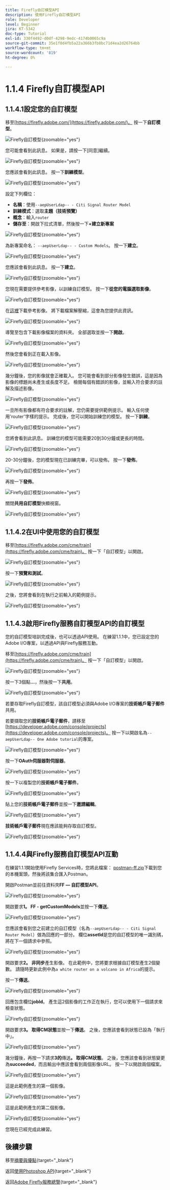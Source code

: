 ```yaml
---
title: Firefly自訂模型API
description: 使用Firefly自訂模型API
role: Developer
level: Beginner
jira: KT-5342
doc-type: Tutorial
exl-id: 330f4492-d0df-4298-9edc-4174b0065c9a
source-git-commit: 35e1f0d4fb5a22a366b3fb8bc71d4ea2d26764bb
workflow-type: tm+mt
source-wordcount: '819'
ht-degree: 0%

---
```


# 1.1.4 Firefly自訂模型API

## 1.1.4.1設定您的自訂模型

移至[https://firefly.adobe.com/](https://firefly.adobe.com/)。 按一下&#x200B;**自訂模型**。

![Firefly自訂模型](./images/ffcm1.png){zoomable="yes"}

您可能會看到此訊息。 如果是，請按一下[同意]&#x200B;**&#x200B;**&#x200B;繼續。

![Firefly自訂模型](./images/ffcm2.png){zoomable="yes"}

您應該會看到此訊息。 按一下&#x200B;**訓練模型**。

![Firefly自訂模型](./images/ffcm3.png){zoomable="yes"}

設定下列欄位：

- **名稱**：使用`--aepUserLdap-- - Citi Signal Router Model`
- **訓練模式**：選取&#x200B;**主題（技術預覽）**
- **概念**：輸入`router`
- **儲存至**：開啟下拉式清單，然後按一下&#x200B;**+建立新專案**

![Firefly自訂模型](./images/ffcm4.png){zoomable="yes"}

為新專案命名： `--aepUserLdap-- - Custom Models`。 按一下&#x200B;**建立**。

![Firefly自訂模型](./images/ffcm5.png){zoomable="yes"}

您應該會看到此訊息。 按一下&#x200B;**建立**。

![Firefly自訂模型](./images/ffcm6.png){zoomable="yes"}

您現在需要提供參考影像，以訓練自訂模型。 按一下&#x200B;**從您的電腦選取影像**。

![Firefly自訂模型](./images/ffcm7.png){zoomable="yes"}

在[這裡](https://tech-insiders.s3.us-west-2.amazonaws.com/CitiSignal_router.zip)下載參考影像。 將下載檔案解壓縮，這會為您提供此資訊。

![Firefly自訂模型](./images/ffcm8.png){zoomable="yes"}

導覽至包含下載影像檔案的資料夾。 全部選取並按一下&#x200B;**開啟**。

![Firefly自訂模型](./images/ffcm9.png){zoomable="yes"}

然後您會看到正在載入影像。

![Firefly自訂模型](./images/ffcm10.png){zoomable="yes"}

幾分鐘後，您的影像就會正確載入。 您可能會看到部分影像發生錯誤，這是因為影像的標題尚未產生或長度不足。 檢閱每個有錯誤的影像，並輸入符合要求的註解及描述影像。

![Firefly自訂模型](./images/ffcm11.png){zoomable="yes"}

一旦所有影像都有符合要求的註解，您仍需要提供範例提示。 輸入任何使用&#39;router&#39;字樣的提示。 完成後，您可以開始訓練您的模型。 按一下&#x200B;**訓練**。

![Firefly自訂模型](./images/ffcm12.png){zoomable="yes"}

您將會看到此訊息。 訓練您的模型可能需要20到30分鐘或更長的時間。

![Firefly自訂模型](./images/ffcm13.png){zoomable="yes"}

20-30分鐘後，您的模型現在已訓練完畢，可以發佈。 按一下&#x200B;**發佈**。

![Firefly自訂模型](./images/ffcm14.png){zoomable="yes"}

再按一下&#x200B;**發佈**。

![Firefly自訂模型](./images/ffcm15.png){zoomable="yes"}

關閉&#x200B;**共用自訂模型**&#x200B;快顯視窗。

![Firefly自訂模型](./images/ffcm16.png){zoomable="yes"}

## 1.1.4.2在UI中使用您的自訂模型

移至[https://firefly.adobe.com/cme/train](https://firefly.adobe.com/cme/train)。 按一下「自訂模型」以開啟。

![Firefly自訂模型](./images/ffcm19.png){zoomable="yes"}

按一下&#x200B;**預覽和測試**。

![Firefly自訂模型](./images/ffcm17.png){zoomable="yes"}

之後，您將會看到在執行之前輸入的範例提示。

![Firefly自訂模型](./images/ffcm18.png){zoomable="yes"}

## 1.1.4.3啟用Firefly服務自訂模型API的自訂模型

您的自訂模型培訓完成後，也可以透過API使用。 在練習1.1.1中，您已設定您的Adobe I/O專案，以透過API與Firefly服務互動。

移至[https://firefly.adobe.com/cme/train](https://firefly.adobe.com/cme/train)。 按一下「自訂模型」以開啟。

![Firefly自訂模型](./images/ffcm19.png){zoomable="yes"}

按一下3個點&#x200B;**...**，然後按一下&#x200B;**共用**。

![Firefly自訂模型](./images/ffcm20.png){zoomable="yes"}

若要存取Firefly自訂模型，該自訂模型必須與Adobe I/O專案的&#x200B;**技術帳戶電子郵件**&#x200B;共用。

若要擷取您的&#x200B;**技術帳戶電子郵件**，請移至[https://developer.adobe.com/console/projects](https://developer.adobe.com/console/projects)。 按一下以開啟名為`--aepUserLdap-- One Adobe tutorial`的專案。

![Firefly自訂模型](./images/ffcm24.png){zoomable="yes"}

按一下&#x200B;**OAuth伺服器對伺服器**。

![Firefly自訂模型](./images/ffcm25.png){zoomable="yes"}

按一下以複製您的&#x200B;**技術帳戶電子郵件**。

![Firefly自訂模型](./images/ffcm23.png){zoomable="yes"}

貼上您的&#x200B;**技術帳戶電子郵件**&#x200B;並按一下&#x200B;**邀請編輯**。

![Firefly自訂模型](./images/ffcm21.png){zoomable="yes"}

**技術帳戶電子郵件**&#x200B;現在應該能夠存取自訂模型。

![Firefly自訂模型](./images/ffcm22.png){zoomable="yes"}

## 1.1.4.4與Firefly服務自訂模型API互動

在練習1.1.1開始使用Firefly Services時，您將此檔案： [postman-ff.zip](./../../../assets/postman/postman-ff.zip)下載到您的本機案頭，然後將該集合匯入Postman。

開啟Postman並前往資料夾&#x200B;**FF — 自訂模型API**。

![Firefly自訂模型](./images/ffcm30.png){zoomable="yes"}

開啟要求&#x200B;**1。 FF - getCustomModels**&#x200B;並按一下&#x200B;**傳送**。

![Firefly自訂模型](./images/ffcm31.png){zoomable="yes"}

您應該會看到您之前建立的自訂模型（名為`--aepUserLdap-- - Citi Signal Router Model`）做為回應的一部分。 欄位&#x200B;**assetId**&#x200B;是您的自訂模型的唯一識別碼，將在下一個請求中參照。

![Firefly自訂模型](./images/ffcm32.png){zoomable="yes"}

開啟要求&#x200B;**2。 非同步**&#x200B;產生影像。 在此範例中，您將要求根據自訂模型產生2個變數。 請隨時更新此例中為`a white router on a volcano in Africa`的提示。

按一下&#x200B;**傳送**。

![Firefly自訂模型](./images/ffcm33.png){zoomable="yes"}

回應包含欄位&#x200B;**jobId**。 產生這2個影像的工作正在執行，您可以使用下一個請求來檢查狀態。

![Firefly自訂模型](./images/ffcm34.png){zoomable="yes"}

開啟要求&#x200B;**3。 取得CM狀態**&#x200B;並按一下&#x200B;**傳送**。 之後，您應該會看到狀態已設為「執行中」。

![Firefly自訂模型](./images/ffcm35.png){zoomable="yes"}

幾分鐘後，再按一下請求&#x200B;**3的**&#x200B;傳送&#x200B;**。 取得CM狀態**。 之後，您應該會看到狀態變更為&#x200B;**succeeded**，而且輸出中應該會看到兩個影像URL。 按一下以開啟兩個檔案。

![Firefly自訂模型](./images/ffcm36.png){zoomable="yes"}

這是此範例產生的第一個影像。

![Firefly自訂模型](./images/ffcm37.png){zoomable="yes"}

這是此範例產生的第二個影像。

![Firefly自訂模型](./images/ffcm38.png){zoomable="yes"}

您現在已經完成此練習。

## 後續步驟

移至[摘要與優點](./summary.md){target="_blank"}

返回[使用Photoshop API](./ex3.md){target="_blank"}

返回[Adobe Firefly服務總覽](./firefly-services.md){target="_blank"}
